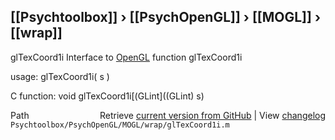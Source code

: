 ## [[Psychtoolbox]] &#8250; [[PsychOpenGL]] &#8250; [[MOGL]] &#8250; [[wrap]]

glTexCoord1i  Interface to [OpenGL](OpenGL) function glTexCoord1i  
  
usage:  glTexCoord1i( s )  
  
C function:  void glTexCoord1i[(GLint]((GLint) s)  




<div class="code_header" style="text-align:right;">
  <span style="float:left;">Path&nbsp;&nbsp;</span> <span class="counter">Retrieve <a href=
  "https://raw.github.com/Psychtoolbox-3/Psychtoolbox-3/beta/Psychtoolbox/PsychOpenGL/MOGL/wrap/glTexCoord1i.m">current version from GitHub</a> | View <a href=
  "https://github.com/Psychtoolbox-3/Psychtoolbox-3/commits/beta/Psychtoolbox/PsychOpenGL/MOGL/wrap/glTexCoord1i.m">changelog</a></span>
</div>
<div class="code">
  <code>Psychtoolbox/PsychOpenGL/MOGL/wrap/glTexCoord1i.m</code>
</div>

